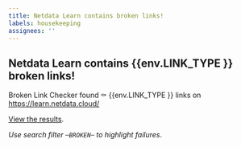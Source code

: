```yaml
---
title: Netdata Learn contains broken links!
labels: housekeeping
assignees: ''
---
```


## Netdata Learn contains {{env.LINK_TYPE }} broken links!

Broken Link Checker found :coffin: {{env.LINK_TYPE }} links on https://learn.netdata.cloud/

[View the results](https://github.com/netdata/netdata-learn-docusaurus/commit/{{sha}}/checks).

_Use search filter `─BROKEN─` to highlight failures_.
